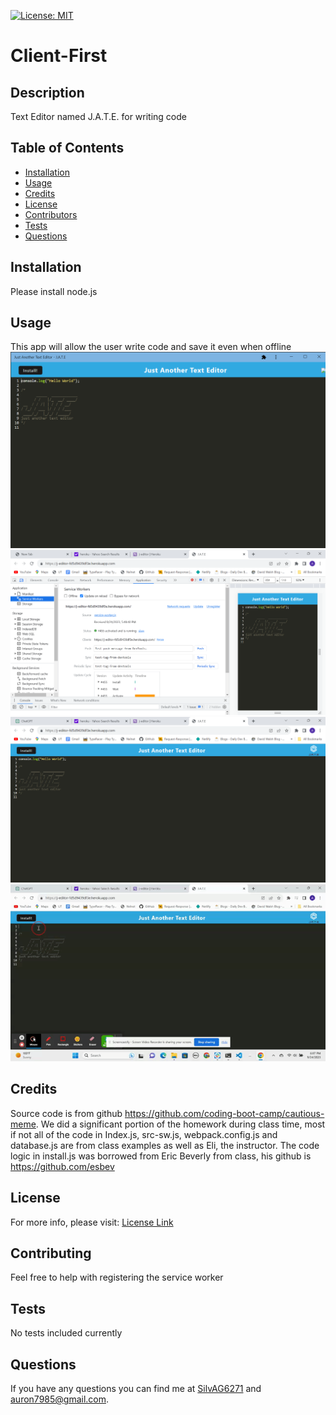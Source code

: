
  [![License: MIT](https://img.shields.io/badge/License-MIT-yellow.svg)](https://opensource.org/licenses/MIT)

# Client-First


## Description
Text Editor named J.A.T.E. for writing code

## Table of Contents
- [Installation](#Installation)
- [Usage](#Usage)
- [Credits](#Credits)
- [License](#License)
- [Contributors](#Contributing)
- [Tests](#Tests)
- [Questions](#Questions)

## Installation
Please install node.js 
  
## Usage 
This app will allow the user write code and save it even when offline
![picture of J.A.T.E while installed and offline ](media/offlineJATE.png)
![picture of the activated service worker for J.A.T.E. ](media/JATEActivatedSW.png)
![picture of J.A.T.E. on Heroku ](media/JATEHeroku.png)
![](media/JATE.gif)



## Credits
Source code is from github https://github.com/coding-boot-camp/cautious-meme. We did a significant portion of the homework during class time, most if not all of the code in Index.js, src-sw.js, webpack.config.js and database.js are from class examples as well as Eli, the instructor. The code logic in install.js was borrowed from Eric Beverly from class, his github is https://github.com/esbev


## License 
For more info, please visit: [License Link](https://opensource.org/licenses/MIT)


## Contributing
Feel free to help with registering the service worker

## Tests 
No tests included currently

## Questions 
If you have any questions you can find me at [SilvAG6271](https://github.com/SilvAG6271) and <a href="mailto:auron7985@gmail.com">auron7985@gmail.com</a>.
